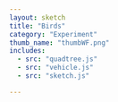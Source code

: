 ```yaml
---
layout: sketch
title: "Birds"
category: "Experiment"
thumb_name: "thumbWF.png"
includes:
  - src: "quadtree.js"
  - src: "vehicle.js"
  - src: "sketch.js"

---
```


<!--

  You can change the title, category and thumb as you like
  (just make sure the folder contain a jpg for the thumb with the correct name)
  Do not change the first line "layout: sketch"

  If you need to customize this html page:
    1) delete the line "layout: sketch"
    2) copy the content of "/_layouts/sketch.html" below.
    Make sure to leave one line of space between the markup above and the html code

-->
